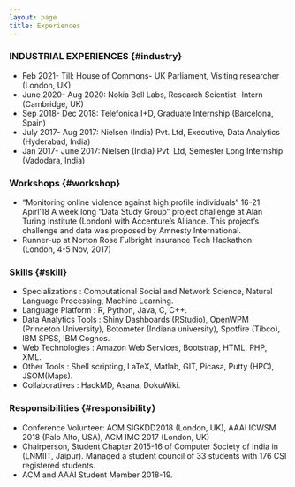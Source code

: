 ```yaml
---
layout: page
title: Experiences
---
```


### INDUSTRIAL EXPERIENCES {#industry}
- Feb 2021- Till:	House of Commons- UK Parliament,	Visiting researcher	(London, UK) 
- June 2020- Aug 2020:	Nokia Bell Labs,	Research Scientist- Intern	(Cambridge, UK)
- Sep 2018- Dec 2018:	Telefonica I+D,	Graduate Internship	(Barcelona, Spain)
- July 2017- Aug 2017:	Nielsen (India) Pvt. Ltd,	Executive, Data Analytics	(Hyderabad, India)
- Jan 2017- June 2017:	Nielsen (India) Pvt. Ltd,	Semester Long Internship	(Vadodara, India)

### Workshops {#workshop}
* “Monitoring online violence against high profile individuals”		16-21 Apirl’18
A week long “Data Study Group” project challenge at Alan Turing Institute (London) with Accenture’s Alliance. This project’s challenge and data was proposed by Amnesty International.
*	Runner-up at Norton Rose Fulbright Insurance Tech Hackathon. (London, 4-5 Nov, 2017)

### Skills {#skill}
-	Specializations      : Computational Social and Network Science, Natural Language Processing, Machine Learning.
-	Language Platform    : R, Python, Java, C, C++.
-	Data Analytics Tools : Shiny Dashboards (RStudio), OpenWPM (Princeton University), Botometer (Indiana university), Spotfire (Tibco), IBM SPSS, IBM Cognos.
-	Web Technologies     : Amazon Web Services, Bootstrap, HTML, PHP, XML.
-	Other Tools          : Shell scripting, LaTeX, Matlab, GIT, Picasa, Putty (HPC), JSOM(Maps).
-	Collaboratives       : HackMD, Asana, DokuWiki.

### Responsibilities {#responsibility}

- Conference Volunteer: ACM SIGKDD2018 (London, UK), AAAI ICWSM 2018 (Palo Alto, USA),  ACM IMC 2017 (London, UK)
- Chairperson, Student Chapter 2015-16 of Computer Society of India in (LNMIIT, Jaipur). Managed a student council of 33 students with 176 CSI registered students.
-	ACM and AAAI Student Member 2018-19.
